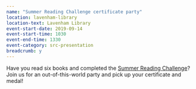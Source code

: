 ```yaml
---
name: "Summer Reading Challenge certificate party"
location: lavenham-library
location-text: Lavenham Library
event-start-date: 2019-09-14
event-start-time: 1030
event-end-time: 1330
event-category: src-presentation
breadcrumb: y
---
```


Have you read six books and completed the [Summer Reading Challenge](/src/)? Join us for an out-of-this-world party and pick up your certificate and medal!
